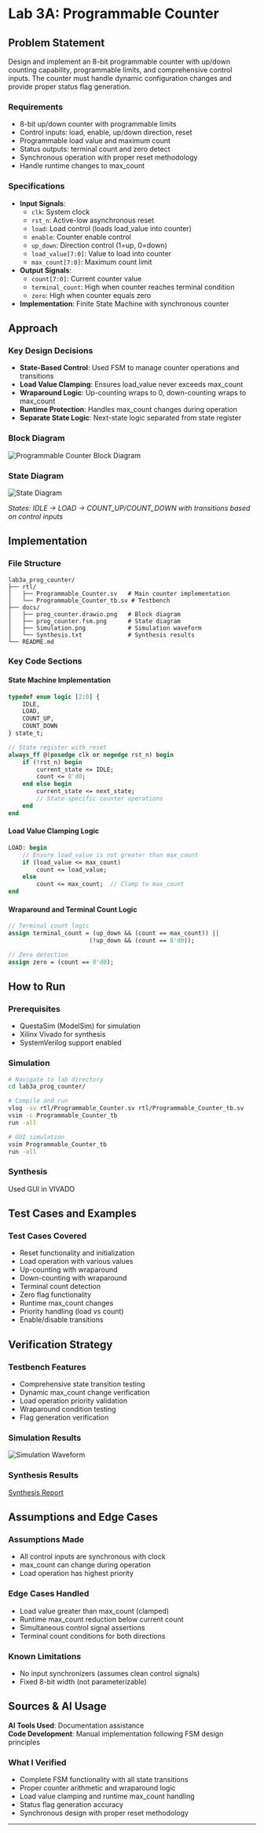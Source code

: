 # Lab 3A: Programmable Counter

## Problem Statement

Design and implement an 8-bit programmable counter with up/down counting capability, programmable limits, and comprehensive control inputs. The counter must handle dynamic configuration changes and provide proper status flag generation.

### Requirements
- 8-bit up/down counter with programmable limits
- Control inputs: load, enable, up/down direction, reset
- Programmable load value and maximum count
- Status outputs: terminal count and zero detect
- Synchronous operation with proper reset methodology
- Handle runtime changes to max_count

### Specifications
- **Input Signals**: 
  - `clk`: System clock
  - `rst_n`: Active-low asynchronous reset
  - `load`: Load control (loads load_value into counter)
  - `enable`: Counter enable control
  - `up_down`: Direction control (1=up, 0=down)
  - `load_value[7:0]`: Value to load into counter
  - `max_count[7:0]`: Maximum count limit
- **Output Signals**: 
  - `count[7:0]`: Current counter value
  - `terminal_count`: High when counter reaches terminal condition
  - `zero`: High when counter equals zero
- **Implementation**: Finite State Machine with synchronous counter

## Approach

### Key Design Decisions
- **State-Based Control**: Used FSM to manage counter operations and transitions
- **Load Value Clamping**: Ensures load_value never exceeds max_count
- **Wraparound Logic**: Up-counting wraps to 0, down-counting wraps to max_count
- **Runtime Protection**: Handles max_count changes during operation
- **Separate State Logic**: Next-state logic separated from state register

### Block Diagram
![Programmable Counter Block Diagram](docs/prog_counter.drawio.png)

### State Diagram
![State Diagram](docs/prog_counter.fsm.png)

*States: IDLE → LOAD → COUNT_UP/COUNT_DOWN with transitions based on control inputs*

## Implementation

### File Structure
```
lab3a_prog_counter/
├── rtl/
│   ├── Programmable_Counter.sv   # Main counter implementation
│   └── Programmable_Counter_tb.sv # Testbench
├── docs/
│   ├── prog_counter.drawio.png   # Block diagram
│   ├── prog_counter.fsm.png      # State diagram
│   ├── Simulation.png            # Simulation waveform
│   └── Synthesis.txt             # Synthesis results
└── README.md
```

### Key Code Sections

#### State Machine Implementation
```systemverilog
typedef enum logic [2:0] {
    IDLE,
    LOAD,
    COUNT_UP,
    COUNT_DOWN
} state_t;

// State register with reset
always_ff @(posedge clk or negedge rst_n) begin
    if (!rst_n) begin
        current_state <= IDLE;
        count <= 8'd0;
    end else begin
        current_state <= next_state;
        // State-specific counter operations
    end
end
```

#### Load Value Clamping Logic
```systemverilog
LOAD: begin
    // Ensure load_value is not greater than max_count
    if (load_value <= max_count)
        count <= load_value;
    else
        count <= max_count;  // Clamp to max_count
end
```

#### Wraparound and Terminal Count Logic
```systemverilog
// Terminal count logic
assign terminal_count = (up_down && (count == max_count)) ||
                       (!up_down && (count == 8'd0));

// Zero detection
assign zero = (count == 8'd0);
```

## How to Run

### Prerequisites
- QuestaSim (ModelSim) for simulation
- Xilinx Vivado for synthesis
- SystemVerilog support enabled

### Simulation
```bash
# Navigate to lab directory
cd lab3a_prog_counter/

# Compile and run
vlog -sv rtl/Programmable_Counter.sv rtl/Programmable_Counter_tb.sv
vsim -c Programmable_Counter_tb
run -all

# GUI simulation
vsim Programmable_Counter_tb
run -all
```

### Synthesis
Used GUI in VIVADO

## Test Cases and Examples

### Test Cases Covered
- Reset functionality and initialization
- Load operation with various values
- Up-counting with wraparound
- Down-counting with wraparound
- Terminal count detection
- Zero flag functionality
- Runtime max_count changes
- Priority handling (load vs count)
- Enable/disable transitions

## Verification Strategy

### Testbench Features
- Comprehensive state transition testing
- Dynamic max_count change verification
- Load operation priority validation
- Wraparound condition testing
- Flag generation verification

### Simulation Results
![Simulation Waveform](docs/Simulation.png)

### Synthesis Results
[Synthesis Report](docs/Synthesis.txt)

## Assumptions and Edge Cases

### Assumptions Made
- All control inputs are synchronous with clock
- max_count can change during operation
- Load operation has highest priority

### Edge Cases Handled
- Load value greater than max_count (clamped)
- Runtime max_count reduction below current count
- Simultaneous control signal assertions
- Terminal count conditions for both directions

### Known Limitations
- No input synchronizers (assumes clean control signals)
- Fixed 8-bit width (not parameterizable)

## Sources & AI Usage

**AI Tools Used**: Documentation assistance  
**Code Development**: Manual implementation following FSM design principles

### What I Verified
- Complete FSM functionality with all state transitions
- Proper counter arithmetic and wraparound logic
- Load value clamping and runtime max_count handling
- Status flag generation accuracy
- Synchronous design with proper reset methodology

---